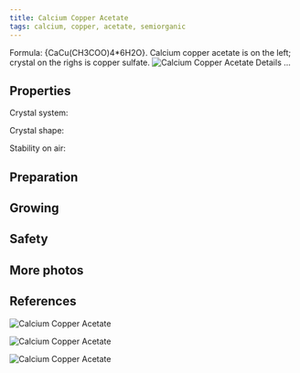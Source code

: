 ```yaml
---
title: Calcium Copper Acetate
tags: calcium, copper, acetate, semiorganic
---
```

Formula: {CaCu(CH3COO)4*6H2O}. Calcium copper acetate is on the left; crystal on the righs is copper sulfate.
![Calcium Copper Acetate](@root/crystals/images/calcium-copper-acetate/dsc00750.jpg)
<span class="cut">Details ...</span>
## Properties
Crystal system:

Crystal shape:

Stability on air:
## Preparation
## Growing
## Safety
## More photos
## References

![Calcium Copper Acetate](@root/crystals/images/calcium-copper-acetate/dsc00746.jpg)

![Calcium Copper Acetate](@root/crystals/images/calcium-copper-acetate/dsc00759.jpg)

![Calcium Copper Acetate](@root/crystals/images/calcium-copper-acetate/dsc00760.jpg)

